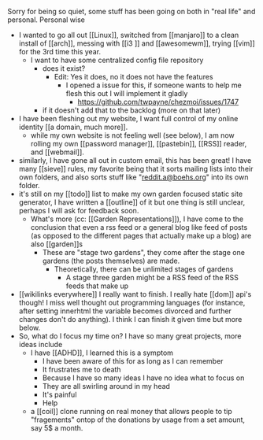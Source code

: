 Sorry for being so quiet, some stuff has been going on both in "real life" and personal. Personal wise

- I wanted to go all out [[Linux]], switched from [[manjaro]] to a clean install of [[arch]], messing with [[i3 ]] and [[awesomewm]], trying [[vim]] for the 3rd time this year.
	- I want to have some centralized config file repository
		- does it exist?
			- Edit: Yes it does, no it does not have the features
				- I opened a issue for this, if someone wants to help me flesh this out I will implement it gladly
					- https://github.com/twpayne/chezmoi/issues/1747
		- if it doesn't add that to the backlog (more on that later)
- I have been fleshing out my website, I want full control of my online identity [[a domain, much more]]. 
	- while my own website is not feeling well (see below), I am now rolling my own [[password manager]], [[pastebin]], [[RSS]] reader, and [[webmail]].
- similarly, I have gone all out in custom email, this has been great! I have many [[sieve]] rules, my favorite being that it sorts mailing lists into their own folders, and also sorts stuff like "reddit.a@boehs.org" into its own folder.
- it's still on my [[todo]] list to make my own garden focused static site generator, I have written a [[outline]] of it but one thing is still unclear, perhaps I will ask for feedback soon.
	- What's more (cc: [[Garden Representations]]), I have come to the conclusion that even a rss feed or a general blog like feed of posts (as opposed to the different pages that actually make up a blog) are also [[garden]]s
		- These are "stage two gardens", they come after the stage one gardens (the posts themselves) are made.
			- Theoretically, there can be unlimited stages of gardens
				- A stage three garden might be a RSS feed of the RSS feeds that make up
- [[wikilinks everywhere]] I really want to finish. I really hate [[dom]] api's though! I miss well thought out programming languages (for instance, after setting innerhtml the variable becomes divorced and further changes don't do anything). I think I can finish it given time but more below.
- So, what do I focus my time on? I have so many great projects, more ideas include
	- I have [[ADHD]], I learned this is a symptom
		- I have been aware of this for as long as I can remember
		- It frustrates me to death
		- Because I have so many ideas I have no idea what to focus on
		- They are all swirling around in my head
		- It's painful
		- Help 
	- a [[coil]] clone running on real money that allows people to tip "fragements" ontop of the donations by usage from a set amount, say 5$ a month.